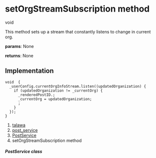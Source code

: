
<div>

# setOrgStreamSubscription method

</div>


void 



This method sets up a stream that constantly listens to change in
current org.

**params**: None

**returns**: None



## Implementation

``` language-dart
void  {
  _userConfig.currentOrgInfoStream.listen((updatedOrganization) {
    if (updatedOrganization != _currentOrg) {
      _renderedPostID.;
      _currentOrg = updatedOrganization;
      ;
    }
  });
}
```







1.  [talawa](../../index.html)
2.  [post_service](../../services_post_service/)
3.  [PostService](../../services_post_service/PostService-class.html)
4.  setOrgStreamSubscription method

##### PostService class







